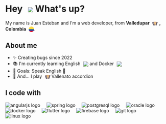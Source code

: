 <h1> Hey <img src="https://emojis.slackmojis.com/emojis/images/1577305505/7373/hand_wave.gif?1577305505" width="50" style="vertical-align: middle; margin-left: 10px;" /> What's up?</h1>

<p> My name is Juan Esteban and I'm a web developer, from <b>Valledupar <img src="assets/vallenato.png" width="17" style="vertical-align: middle; margin-left: 5px; margin-right: 5px;" />, Colombia <img src="assets/colombia.png" width="17" style="vertical-align: middle; margin-left: 5px;" /></b>. </p>

## About me

- ✨ Creating bugs since 2022
- 📚 I'm currently learning English <img src="https://cdn-icons-png.flaticon.com/128/197/197484.png" width="17" style="vertical-align: middle; margin-left: 5px;" /> and Docker <img src="https://www.vectorlogo.zone/logos/docker/docker-tile.svg" width="17" style="vertical-align: middle; margin-left: 5px;" />
- 🎯 Goals: Speak English 🚀
- 🎲 And... I play <img src="assets/vallenato.png" width="17" style="vertical-align: middle; margin-left: 5px;" /> Vallenato accordion

## I code with

<div align="left">
  <img src="https://cdn.jsdelivr.net/gh/devicons/devicon/icons/angularjs/angularjs-original.svg" height="40" alt="angularjs logo"  />
  <img width="12" />
  <img src="https://cdn.jsdelivr.net/gh/devicons/devicon/icons/spring/spring-original.svg" height="40" alt="spring logo"  />
  <img width="12" />
  <img src="https://cdn.jsdelivr.net/gh/devicons/devicon/icons/postgresql/postgresql-original.svg" height="40" alt="postgresql logo"  />
  <img width="12" />
  <img src="https://cdn.jsdelivr.net/gh/devicons/devicon/icons/oracle/oracle-original.svg" height="40" alt="oracle logo"  />
  <img width="12" />
  <img src="https://cdn.jsdelivr.net/gh/devicons/devicon/icons/docker/docker-original.svg" height="40" alt="docker logo"  />
  <img width="12" />
  <img src="https://cdn.jsdelivr.net/gh/devicons/devicon/icons/flutter/flutter-original.svg" height="40" alt="flutter logo"  />
  <img width="12" />
  <img src="https://cdn.jsdelivr.net/gh/devicons/devicon/icons/firebase/firebase-plain.svg" height="40" alt="firebase logo"  />
  <img width="12" />
  <img src="https://cdn.jsdelivr.net/gh/devicons/devicon/icons/git/git-original.svg" height="40" alt="git logo"  />
  <img width="12" />
  <img src="https://cdn.jsdelivr.net/gh/devicons/devicon/icons/linux/linux-original.svg" height="40" alt="linux logo"  />
</div>

###
